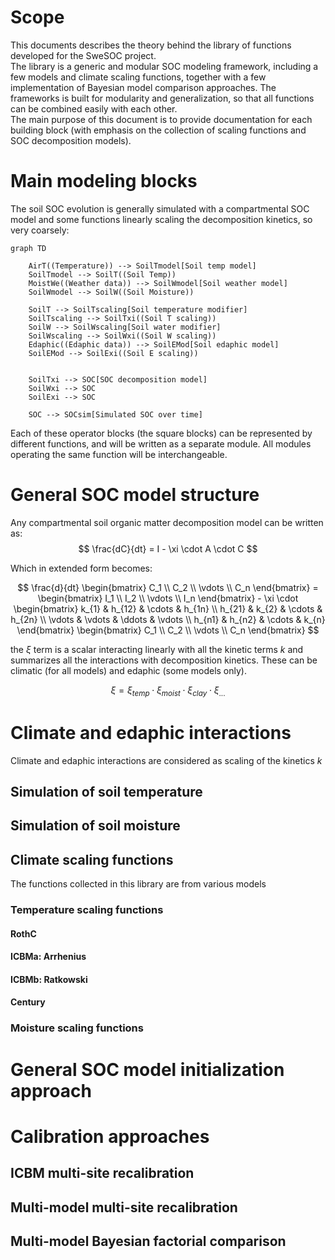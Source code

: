



# Scope
This documents describes the theory behind the library of functions developed for the SweSOC project.  
The library is a generic and modular SOC modeling framework, including a few models and climate scaling functions, together with a few implementation of Bayesian model comparison approaches. The frameworks is built for modularity and generalization, so that all functions can be combined easily with each other.  
The main purpose of this document is to provide documentation for each building block (with emphasis on the collection of scaling functions and SOC decomposition models).


# Main modeling blocks
The soil SOC evolution is generally simulated with a compartmental SOC model and some functions linearly scaling the decomposition kinetics, so very coarsely:
```mermaid
graph TD

    AirT((Temperature)) --> SoilTmodel[Soil temp model]
    SoilTmodel --> SoilT((Soil Temp))
    MoistWe((Weather data)) --> SoilWmodel[Soil weather model]
    SoilWmodel --> SoilW((Soil Moisture))

    SoilT --> SoilTscaling[Soil temperature modifier]
    SoilTscaling --> SoilTxi((Soil T scaling))
    SoilW --> SoilWscaling[Soil water modifier]
    SoilWscaling --> SoilWxi((Soil W scaling))
    Edaphic((Edaphic data)) --> SoilEMod[Soil edaphic model]
    SoilEMod --> SoilExi((Soil E scaling))


    SoilTxi --> SOC[SOC decomposition model]
    SoilWxi --> SOC
    SoilExi --> SOC

    SOC --> SOCsim[Simulated SOC over time]

```
Each of these operator blocks (the square blocks) can be represented by different functions, and will be written as a separate module. All modules operating the same function will be interchangeable.


# General SOC model structure
Any compartmental soil organic matter decomposition model can be written as:
$$
\frac{dC}{dt} = I - \xi \cdot A \cdot C
$$

Which in extended form becomes:

$$
\frac{d}{dt} \begin{bmatrix} C_1 \\  C_2 \\ \vdots \\ C_n \end{bmatrix} = \begin{bmatrix} I_1 \\ I_2 \\ \vdots \\ I_n \end{bmatrix} - \xi \cdot \begin{bmatrix}
k_{1} & h_{12} & \cdots & h_{1n} \\
h_{21} & k_{2} & \cdots & h_{2n} \\
\vdots & \vdots & \ddots & \vdots \\
h_{n1} & h_{n2} & \cdots & k_{n}
\end{bmatrix} \begin{bmatrix} C_1 \\ C_2 \\ \vdots \\ C_n \end{bmatrix}
$$

the $\xi$ term is a scalar interacting linearly with all the kinetic terms $k$ and summarizes all the interactions with decomposition kinetics. These can be climatic (for all models) and edaphic (some models only).

$$
\xi = \xi_{temp} \cdot \xi_{moist} \cdot \xi_{clay} \cdot \xi_{...}
$$


# Climate and edaphic interactions
Climate and edaphic interactions are considered as scaling of the kinetics $k$

## Simulation of soil temperature

## Simulation of soil moisture


## Climate scaling functions
The functions collected in this library are from various models

### Temperature scaling functions

#### RothC

#### ICBMa: Arrhenius

#### ICBMb: Ratkowski

#### Century


### Moisture scaling functions


# General SOC model initialization approach


# Calibration approaches

## ICBM multi-site recalibration

## Multi-model multi-site recalibration

## Multi-model Bayesian factorial comparison
